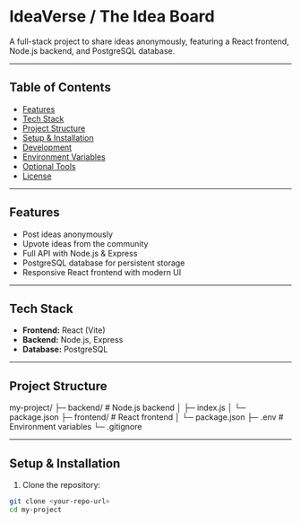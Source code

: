 # IdeaVerse / The Idea Board

A full-stack project to share ideas anonymously, featuring a React frontend, Node.js backend, and PostgreSQL database.  

---

## Table of Contents
- [Features](#features)
- [Tech Stack](#tech-stack)
- [Project Structure](#project-structure)
- [Setup & Installation](#setup--installation)
- [Development](#development)
- [Environment Variables](#environment-variables)
- [Optional Tools](#optional-tools)
- [License](#license)

---

## Features
- Post ideas anonymously
- Upvote ideas from the community
- Full API with Node.js & Express
- PostgreSQL database for persistent storage
- Responsive React frontend with modern UI

---

## Tech Stack
- **Frontend:** React (Vite)
- **Backend:** Node.js, Express
- **Database:** PostgreSQL

---

## Project Structure

my-project/
├─ backend/ # Node.js backend
│ ├─ index.js
│ └─ package.json
├─ frontend/ # React frontend
│ └─ package.json
├─ .env # Environment variables
└─ .gitignore


---

## Setup & Installation

1. Clone the repository:
```bash
git clone <your-repo-url>
cd my-project
